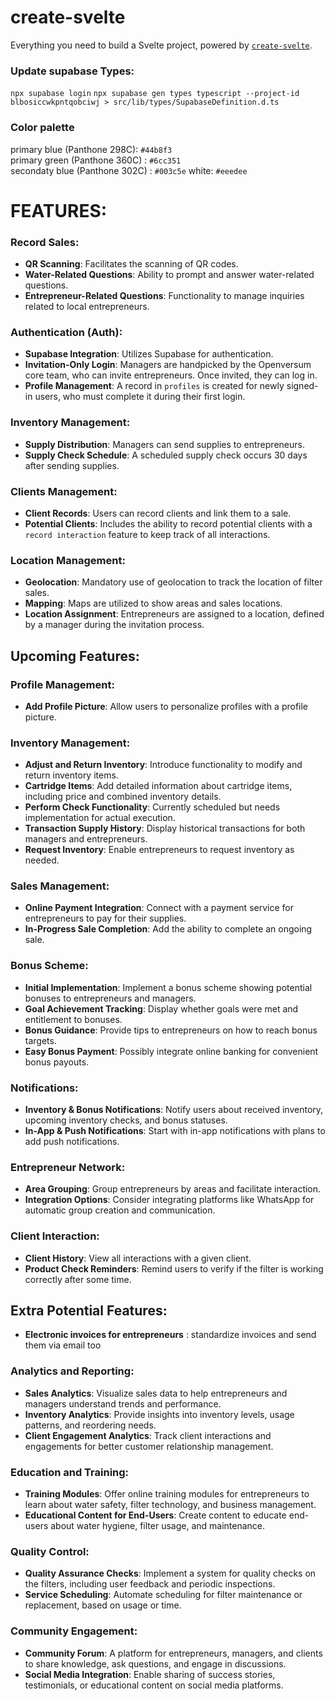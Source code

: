 # create-svelte

Everything you need to build a Svelte project, powered by [`create-svelte`](https://github.com/sveltejs/kit/tree/master/packages/create-svelte).

### Update supabase Types:

`npx supabase login`
`npx supabase gen types typescript --project-id blbosiccwkpntqobciwj > src/lib/types/SupabaseDefinition.d.ts`

### Color palette

primary blue (Panthone 298C): `#44b8f3`  
primary green (Panthone 360C) : `#6cc351`  
secondaty blue (Panthone 302C) : `#003c5e`
white: `#eeedee`

# FEATURES:

### Record Sales:

- **QR Scanning**: Facilitates the scanning of QR codes.
- **Water-Related Questions**: Ability to prompt and answer water-related questions.
- **Entrepreneur-Related Questions**: Functionality to manage inquiries related to local entrepreneurs.

### Authentication (Auth):

- **Supabase Integration**: Utilizes Supabase for authentication.
- **Invitation-Only Login**: Managers are handpicked by the Openversum core team, who can invite entrepreneurs. Once invited, they can log in.
- **Profile Management**: A record in `profiles` is created for newly signed-in users, who must complete it during their first login.

### Inventory Management:

- **Supply Distribution**: Managers can send supplies to entrepreneurs.
- **Supply Check Schedule**: A scheduled supply check occurs 30 days after sending supplies.

### Clients Management:

- **Client Records**: Users can record clients and link them to a sale.
- **Potential Clients**: Includes the ability to record potential clients with a `record interaction` feature to keep track of all interactions.

### Location Management:

- **Geolocation**: Mandatory use of geolocation to track the location of filter sales.
- **Mapping**: Maps are utilized to show areas and sales locations.
- **Location Assignment**: Entrepreneurs are assigned to a location, defined by a manager during the invitation process.

## Upcoming Features:

### Profile Management:

- **Add Profile Picture**: Allow users to personalize profiles with a profile picture.

### Inventory Management:

- **Adjust and Return Inventory**: Introduce functionality to modify and return inventory items.
- **Cartridge Items**: Add detailed information about cartridge items, including price and combined inventory details.
- **Perform Check Functionality**: Currently scheduled but needs implementation for actual execution.
- **Transaction Supply History**: Display historical transactions for both managers and entrepreneurs.
- **Request Inventory**: Enable entrepreneurs to request inventory as needed.

### Sales Management:

- **Online Payment Integration**: Connect with a payment service for entrepreneurs to pay for their supplies.
- **In-Progress Sale Completion**: Add the ability to complete an ongoing sale.

### Bonus Scheme:

- **Initial Implementation**: Implement a bonus scheme showing potential bonuses to entrepreneurs and managers.
- **Goal Achievement Tracking**: Display whether goals were met and entitlement to bonuses.
- **Bonus Guidance**: Provide tips to entrepreneurs on how to reach bonus targets.
- **Easy Bonus Payment**: Possibly integrate online banking for convenient bonus payouts.

### Notifications:

- **Inventory & Bonus Notifications**: Notify users about received inventory, upcoming inventory checks, and bonus statuses.
- **In-App & Push Notifications**: Start with in-app notifications with plans to add push notifications.

### Entrepreneur Network:

- **Area Grouping**: Group entrepreneurs by areas and facilitate interaction.
- **Integration Options**: Consider integrating platforms like WhatsApp for automatic group creation and communication.

### Client Interaction:

- **Client History**: View all interactions with a given client.
- **Product Check Reminders**: Remind users to verify if the filter is working correctly after some time.

## Extra Potential Features:

- **Electronic invoices for entrepreneurs** : standardize invoices and send them via email too

### Analytics and Reporting:

- **Sales Analytics**: Visualize sales data to help entrepreneurs and managers understand trends and performance.
- **Inventory Analytics**: Provide insights into inventory levels, usage patterns, and reordering needs.
- **Client Engagement Analytics**: Track client interactions and engagements for better customer relationship management.

### Education and Training:

- **Training Modules**: Offer online training modules for entrepreneurs to learn about water safety, filter technology, and business management.
- **Educational Content for End-Users**: Create content to educate end-users about water hygiene, filter usage, and maintenance.

### Quality Control:

- **Quality Assurance Checks**: Implement a system for quality checks on the filters, including user feedback and periodic inspections.
- **Service Scheduling**: Automate scheduling for filter maintenance or replacement, based on usage or time.

### Community Engagement:

- **Community Forum**: A platform for entrepreneurs, managers, and clients to share knowledge, ask questions, and engage in discussions.
- **Social Media Integration**: Enable sharing of success stories, testimonials, or educational content on social media platforms.
